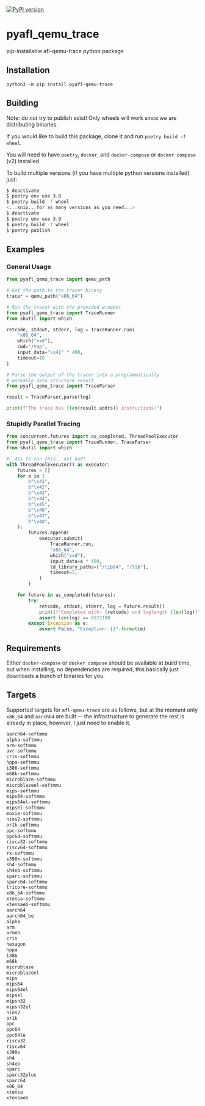[![PyPI version](https://badge.fury.io/py/pyafl-qemu-trace.svg)](https://badge.fury.io/py/pyafl-qemu-trace)

# pyafl_qemu_trace

pip-installable afl-qemu-trace python package

## Installation

```
python3 -m pip install pyafl-qemu-trace
```

## Building

Note: do *not* try to publish sdist! Only wheels will work since we are distributing
binaries.

If you would like to build this package, clone it and run `poetry build -f wheel`.

You will need to have `poetry`, `docker`, and `docker-compose` or `docker compose` (v2)
installed.

To build multiple versions (if you have multiple python versions installed) just:
```sh
$ deactivate
$ poetry env use 3.8
$ poetry build -f wheel
<...snip...for as many versions as you need...>
$ deactivate
$ poetry env use 3.9
$ poetry build -f wheel
$ poetry publish
```

## Examples

### General Usage

```python
from pyafl_qemu_trace import qemu_path

# Get the path to the tracer binary
tracer = qemu_path("x86_64")

# Run the tracer with the provided wrapper
from pyafl_qemu_trace import TraceRunner
from shutil import which

retcode, stdout, stderr, log = TraceRunner.run(
    "x86_64", 
    which("xxd"), 
    cwd="/tmp", 
    input_data="\x41" * 400, 
    timeout=10
)

# Parse the output of the tracer into a programmatically
# workable data structure result
from pyafl_qemu_trace import TraceParser

result = TraceParser.parse(log)

print(f"The trace has {len(result.addrs)} instructions!")
```

### Stupidly Parallel Tracing

```python
from concurrent.futures import as_completed, ThreadPoolExecutor
from pyafl_qemu_trace import TraceRunner, TraceParser
from shutil import which

# .41s to run this...not bad!
with ThreadPoolExecutor() as executor:
    futures = []
    for a in (
        b"\x41",
        b"\x42",
        b"\x43",
        b"\x44",
        b"\x45",
        b"\x46",
        b"\x47",
        b"\x48",
    ):
        futures.append(
            executor.submit(
                TraceRunner.run,
                "x86_64",
                which("xxd"),
                input_data=a * 400,
                ld_library_paths=["/lib64", "/lib"],
                timeout=5,
            )
        )

    for future in as_completed(futures):
        try:
            retcode, stdout, stderr, log = future.result()
            print(f"Completed with: {retcode} and loglength {len(log)}")
            assert len(log) == 8872190
        except Exception as e:
            assert False, "Exception: {}".format(e)
```

## Requirements

Either `docker-compose` or `docker compose` should be available at build time, but when
installing, no dependencies are required, this basically just downloads a bunch of
binaries for you.

## Targets

Supported targets for `afl-qemu-trace` are as follows, but at the moment only `x86_64`
and `aarch64` are built -- the infrastructure to generate the rest is already in place,
however, I just need to enable it.

```txt
aarch64-softmmu
alpha-softmmu
arm-softmmu
avr-softmmu
cris-softmmu
hppa-softmmu
i386-softmmu
m68k-softmmu
microblaze-softmmu
microblazeel-softmmu
mips-softmmu
mips64-softmmu
mips64el-softmmu
mipsel-softmmu
moxie-softmmu
nios2-softmmu
or1k-softmmu
ppc-softmmu
ppc64-softmmu
riscv32-softmmu
riscv64-softmmu
rx-softmmu
s390x-softmmu
sh4-softmmu
sh4eb-softmmu
sparc-softmmu
sparc64-softmmu
tricore-softmmu
x86_64-softmmu
xtensa-softmmu
xtensaeb-softmmu
aarch64
aarch64_be
alpha
arm
armeb
cris
hexagon
hppa
i386
m68k
microblaze
microblazeel
mips
mips64
mips64el
mipsel
mipsn32
mipsn32el
nios2
or1k
ppc
ppc64
ppc64le
riscv32
riscv64
s390x
sh4
sh4eb
sparc
sparc32plus
sparc64
x86_64
xtensa
xtensaeb
```